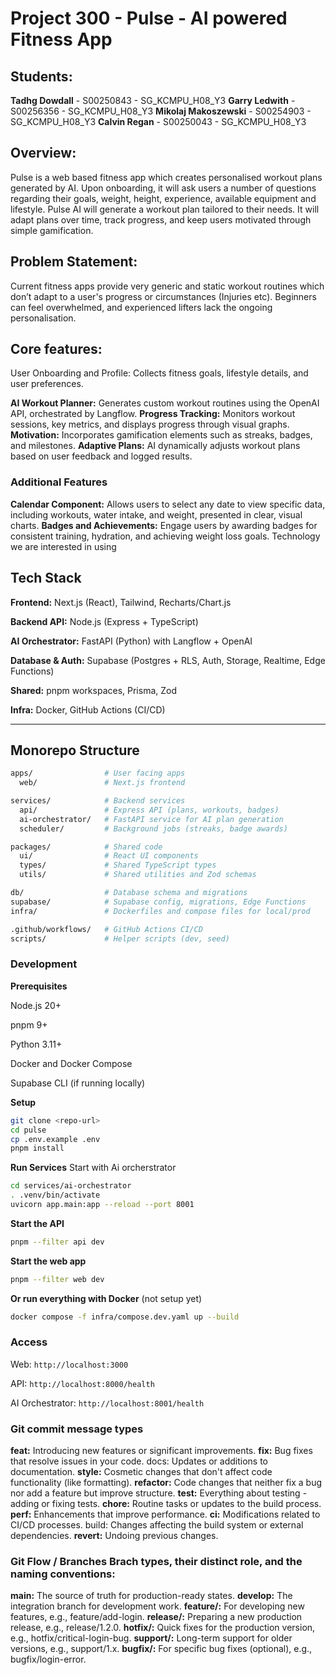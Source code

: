 # Project 300 - Pulse - AI powered Fitness App 

## Students: 
**Tadhg Dowdall** - S00250843 - SG_KCMPU_H08_Y3
**Garry Ledwith** - S00256356 - SG_KCMPU_H08_Y3
**Mikolaj Makoszewski** - S00254903 - SG_KCMPU_H08_Y3
**Calvin Regan** - S00250043 - SG_KCMPU_H08_Y3


## Overview:  
Pulse is a web based fitness app which creates personalised workout plans generated by AI. Upon onboarding, it will ask users a number of questions regarding their goals, weight, height, experience, available equipment and lifestyle. Pulse AI will generate a workout plan tailored to their needs. It will adapt plans over time, track progress, and keep users motivated through simple gamification.

## Problem Statement:
Current fitness apps provide very generic and static workout routines which don’t adapt to a user's progress or circumstances (Injuries etc). Beginners can feel overwhelmed, and experienced lifters lack the ongoing personalisation.

## Core features: 
User Onboarding and Profile: Collects fitness goals, lifestyle details, and user preferences.

**AI Workout Planner:** Generates custom workout routines using the OpenAI API, orchestrated by Langflow.
**Progress Tracking:** Monitors workout sessions, key metrics, and displays progress through visual graphs.
**Motivation:** Incorporates gamification elements such as streaks, badges, and milestones.
**Adaptive Plans:** AI dynamically adjusts workout plans based on user feedback and logged results.

### Additional Features
**Calendar Component:** Allows users to select any date to view specific data, including workouts, water intake, and weight, presented in clear, visual charts.
**Badges and Achievements:** Engage users by awarding badges for consistent training, hydration, and achieving weight loss goals.
Technology we are interested in using 

## Tech Stack

**Frontend:** Next.js (React), Tailwind, Recharts/Chart.js

**Backend API:** Node.js (Express + TypeScript)

**AI Orchestrator:** FastAPI (Python) with Langflow + OpenAI

**Database & Auth:** Supabase (Postgres + RLS, Auth, Storage, Realtime, Edge Functions)

**Shared:** pnpm workspaces, Prisma, Zod

**Infra:** Docker, GitHub Actions (CI/CD)

----
## Monorepo Structure 
```bash
apps/                # User facing apps
  web/               # Next.js frontend

services/            # Backend services
  api/               # Express API (plans, workouts, badges)
  ai-orchestrator/   # FastAPI service for AI plan generation
  scheduler/         # Background jobs (streaks, badge awards)

packages/            # Shared code
  ui/                # React UI components
  types/             # Shared TypeScript types
  utils/             # Shared utilities and Zod schemas

db/                  # Database schema and migrations
supabase/            # Supabase config, migrations, Edge Functions
infra/               # Dockerfiles and compose files for local/prod

.github/workflows/   # GitHub Actions CI/CD
scripts/             # Helper scripts (dev, seed)
```
### Development
**Prerequisites**

Node.js 20+

pnpm 9+

Python 3.11+

Docker and Docker Compose

Supabase CLI (if running locally)

**Setup**
```bash
git clone <repo-url>
cd pulse
cp .env.example .env
pnpm install
```

**Run Services**
Start with Ai orcherstrator 
```bash
cd services/ai-orchestrator
. .venv/bin/activate
uvicorn app.main:app --reload --port 8001
```
**Start the API**
```bash
pnpm --filter api dev
```
**Start the web app**
```bash
pnpm --filter web dev
```
**Or run everything with Docker** (not setup yet)
```bash
docker compose -f infra/compose.dev.yaml up --build
```
### Access

Web: `http://localhost:3000`

API: `http://localhost:8000/health`

AI Orchestrator: `http://localhost:8001/health`

### Git commit message types

**feat:** Introducing new features or significant improvements. 
**fix:** Bug fixes that resolve issues in your code. docs: Updates or additions to documentation. 
**style:** Cosmetic changes that don't affect code functionality (like formatting). 
**refactor:** Code changes that neither fix a bug nor add a feature but improve structure. 
**test:** Everything about testing - adding or fixing tests. 
**chore:** Routine tasks or updates to the build process. 
**perf:** Enhancements that improve performance. 
**ci:** Modifications related to CI/CD processes. build: Changes affecting the build system or external dependencies. 
**revert:** Undoing previous changes.

### Git Flow / Branches Brach types, their distinct role, and the naming conventions:

**main:** The source of truth for production-ready states. 
**develop:** The integration branch for development work. 
**feature/:** For developing new features, e.g., feature/add-login. 
**release/:** Preparing a new production release, e.g., release/1.2.0. 
**hotfix/:** Quick fixes for the production version, e.g., hotfix/critical-login-bug. 
**support/:** Long-term support for older versions, e.g., support/1.x. 
**bugfix/:** For specific bug fixes (optional), e.g., bugfix/login-error.


